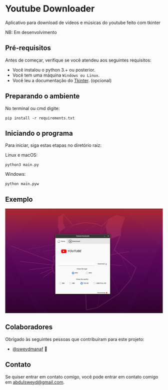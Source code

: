 # Youtube Downloader
 Aplicativo para download de vídeos e músicas do youtube feito com tkinter
 
 NB: Em desenvolvimento

## Pré-requisitos

Antes de começar, verifique se você atendeu aos seguintes requisitos:

* Você instalou o python 3.+ ou posterior.
* Você tem uma máquina `Windows ou Linux`.
* Você leu a documentação do [Tkinter](https://docs.python.org/3/library/tkinter.html). (opcional)

## Preparando o ambiente
No terminal ou cmd digite:
```
pip install -r requirements.txt
```

## Iniciando o programa

Para iniciar, siga estas etapas no diretório raiz:

Linux e macOS:
```
python3 main.py
```

Windows:
```
python main.pyw
```
## Exemplo

![Tela do programa](example.png)


## Colaboradores

Obrigado às seguintes pessoas que contribuíram para este projeto:

* [@sweydmanaf](https://github.com/sweydmanaf) 📖



## Contato

Se quiser entrar em contato comigo, você pode entrar em contato comigo em <abdulsweyd@gmail.com>.


